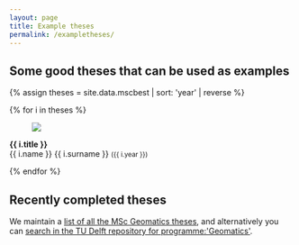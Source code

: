 ```yaml
---
layout: page
title: Example theses
permalink: /exampletheses/
---
```


## Some good theses that can be used as examples

{% assign theses = site.data.mscbest | sort: 'year' | reverse %}

{% for i in theses %}

<article class="media">
  <figure class="media-left">
    <a href="{{ i.link }}"><p class="image is-128x128">
      <img src="img/{{ i.image }}">
    </p>
  </a>
  </figure>
  <div class="media-content">
    <div class="content">
      <p>
        <strong>{{ i.title }}</strong> 
        <br>
        {{ i.name }} {{ i.surname }} <small>({{ i.year }})</small> 
      </p>
    </div>
  </div>
</article>

{% endfor %}


## Recently completed theses

We maintain a [list of all the MSc Geomatics theses](https://www.tudelft.nl/onderwijs/opleidingen/masters/gm/msc-geomatics/programme/student-graduation-work), and alternatively you can [search in the TU Delft repository for programme:'Geomatics'](http://repository.tudelft.nl/islandora/search/mods_note_programme_s%3A%22Geomatics%22?collection=education&sort=mods_originInfo_dateSort_dt%20desc).
  
